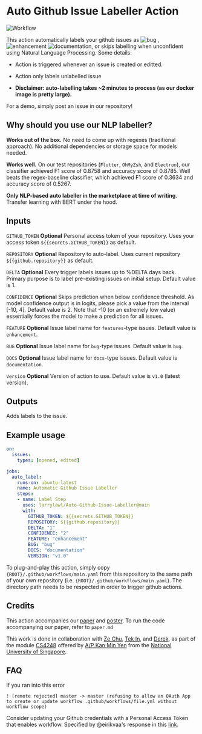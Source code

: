 # Auto Github Issue Labeller Action
![Workflow](https://github.com/larrylawl/Auto-Github-Issue-Labeller/actions/workflows/main.yml/badge.svg)

This action automatically labels your github issues as ![bug](https://img.shields.io/badge/-bug-f00.svg)
, ![enhancement](https://img.shields.io/badge/-enhancement-32a4a8.svg)
![documentation](https://img.shields.io/badge/-documentation-informational), or skips labelling when unconfident using
Natural Language Processing. Some details:

- Action is triggered whenever an issue is created or editted.

- Action only labels unlabelled issue

- **Disclaimer: auto-labelling takes ~2 minutes to process (as our docker image is pretty large).**

For a demo, simply post an issue in our repository!

## Why should you use our NLP labeller?

**Works out of the box.** No need to come up with regexes (traditional approach). No additional dependencies or storage space for models needed.

**Works well.** On our test repositories (`Flutter`, `OhMyZsh`, and `Electron`), our classifier achieved F1 score of
0.8758 and accuracy score of 0.8785. Well beats the regex-baseline classifier, which achieved F1 score of 0.3634 and
accuracy score of 0.5267.

**Only NLP-based auto labeller in the marketplace at time of writing**. Transfer learning with BERT under the hood.

## Inputs

`GITHUB_TOKEN`
**Optional** Personal access token of your repository. Uses your access token `${{secrets.GITHUB_TOKEN}}` as default.

`REPOSITORY`
**Optional** Repository to auto-label. Uses current repository `${{github.repository}}` as default.

`DELTA`
**Optional** Every trigger labels issues up to %DELTA days back. Primary purpose is to label
pre-existing issues on initial setup. Default value is 1.

`CONFIDENCE`
**Optional** Skips prediction when below confidence threshold. As model confidence output is in logits, please pick a
value from the interval [-10, 4]. Default value is 2. Note that -10 (or an extremely low value) essentially forces the
model to make a prediction for all issues.

`FEATURE`
**Optional** Issue label name for `features`-type issues. Default value is `enhancement`.

`BUG`
**Optional** Issue label name for `bug`-type issues. Default value is `bug`.

`DOCS`
**Optional** Issue label name for `docs`-type issues. Default value is `documentation`.

`Version`
**Optional** Version of action to use. Default value is `v1.0` (latest version).

## Outputs

Adds labels to the issue.

## Example usage

```yaml
on:
  issues:
    types: [opened, edited]

jobs:
  auto_label:
    runs-on: ubuntu-latest
    name: Automatic Github Issue Labeller
    steps:
    - name: Label Step
      uses: larrylawl/Auto-Github-Issue-Labeller@main
      with:
        GITHUB_TOKEN: ${{secrets.GITHUB_TOKEN}}
        REPOSITORY: ${{github.repository}}
        DELTA: "1"
        CONFIDENCE: "2"
        FEATURE: "enhancement"
        BUG: "bug"
        DOCS: "documentation"
        VERSION: "v1.0"
```

To plug-and-play this action, simply copy `{ROOT}/.github/workflows/main.yaml` from this repository to the same path of your own repository (i.e. `{ROOT}/.github/workflows/main.yaml`). The directory path needs to be respected in order to trigger github actions.

## Credits

This action accompanies our [paper](report.pdf) and [poster](poster.pdf). To run the code accompanying our paper, refer to
`paper.md`

This work is done in collaboration with [Ze Chu](https://github.com/LiuZechu), [Tek In](https://github.com/0WN463),
and [Derek](https://github.com/Derek-Hardy), as part of the module [CS4248](https://knmnyn.github.io/cs4248-2020/)
offered by [A/P Kan Min Yen](https://www.comp.nus.edu.sg/~kanmy/) from
the [National University of Singapore](https://www.comp.nus.edu.sg).

## FAQ

If you ran into this error 

`! [remote rejected] master -> master (refusing to allow an OAuth App to create or update workflow .github/workflows/file.yml without workflow scope)`

Consider updating your Github credentials with a Personal Access Token that enables workflow. Specified by
@eirikvaa's response in this [link](https://stackoverflow.com/questions/64059610/how-to-resolve-refusing-to-allow-an-oauth-app-to-create-or-update-workflow-on#_=_).
